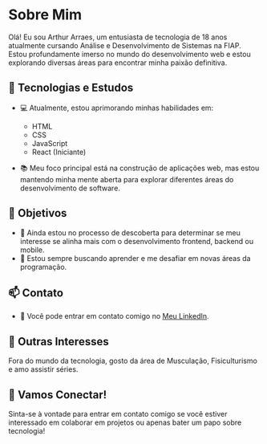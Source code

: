# Sobre Mim

Olá! Eu sou Arthur Arraes, um entusiasta de tecnologia de 18 anos atualmente cursando Análise e Desenvolvimento de Sistemas na FIAP. Estou profundamente imerso no mundo do desenvolvimento web e estou explorando diversas áreas para encontrar minha paixão definitiva.

## 🚀 Tecnologias e Estudos

- 💻 Atualmente, estou aprimorando minhas habilidades em:
  - HTML
  - CSS
  - JavaScript
  - React (Iniciante)

- 📚 Meu foco principal está na construção de aplicações web, mas estou mantendo minha mente aberta para explorar diferentes áreas do desenvolvimento de software.

## 🌟 Objetivos

- 🎯 Ainda estou no processo de descoberta para determinar se meu interesse se alinha mais com o desenvolvimento frontend, backend ou mobile.
- 🌱 Estou sempre buscando aprender e me desafiar em novas áreas da programação.

## 📫 Contato

- 📧 Você pode entrar em contato comigo no [Meu LinkedIn](https://www.linkedin.com/in/arthur-arraes/).

## 🌈 Outras Interesses

Fora do mundo da tecnologia, gosto da área de Musculação, Fisiculturismo e amo assistir séries.

## 🤝 Vamos Conectar!

Sinta-se à vontade para entrar em contato comigo se você estiver interessado em colaborar em projetos ou apenas bater um papo sobre tecnologia!
